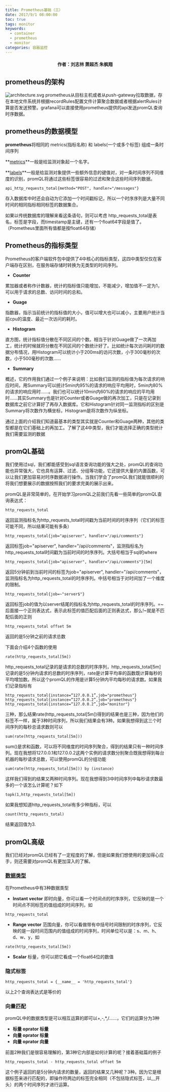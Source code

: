 ```yaml
---
title: Prometheus基础（三）
date: 2017/9/1 08:00:00
toc: true
tags: monitor
keywords: 
  - container
  - prometheus
  - monitor
categories: 容器监控
---
```


<h4 align='center'>作者：刘志林 萧超杰 朱枫翔</h4>

## prometheus的架构
![architecture.svg](http://ovqidxh71.bkt.clouddn.com/architecture.svg)
prometheus从目标主机或者从push-gateway拉取数据，存在本地文件系统并根据recordRules配置文件计算聚合数据或者根据alertRules计算是否发送预警。grafana可以直接使用prometheus提供的api发送promQL查询时序数据。

## prometheus的数据模型
**prometheus**将相同的 metrics(指标名称) 和 labels(一个或多个标签) 组成一条时间序列

**[metrics](https://prometheus.io/docs/concepts/data_model/)**一般是给监测对象起一个名字。

**[labels](https://prometheus.io/docs/concepts/data_model/)**一般是给监测对象提供一些额外信息的键值对，对一条时间序列不同维度的识别，promQL将通过这些标签很容易的过滤和聚合这些时间序列数据。

```
api_http_requests_total{method="POST", handler="/messages"}
```
存入数据库中时还会自动为它添加一个时间戳标记，所以一个时序序列是大量不同时间的相同指标相同标签的数据集合。

如果以传统数据库的理解来看这条语句，则可以考虑 http_requests_total是表名，标签是字段，而timestamp是主键，还有一个float64字段是值了。（Prometheus里面所有值都是按float64存储）

## Prometheus的指标类型
Prometheus的客户端软件包中提供了4中核心的指标类型，这四中类型仅仅在客户端存在区别，在服务端存储时转换为无类型的时间序列。

* **Counter**

累加器或者称作计数器，统计的指标值只能增加，不能减少，增加值不一定为1，可以用于请求的总数、访问时间的总和。

* **Guage**

指数器，指示当前统计的指标值的大小，值可以增大也可以减小，主要用户统计当前cpu的温度、最近一次访问的耗时。

* **Histogram**

直方图，统计指标值分散在不同区间的个数。相当于针对Guage做了一次再加工，统计的时候就将分散在不同区间的个数统计好了。比如统计每次访问耗时的数据分布情况，用Histogram可以统计小于200ms的访问次数，小于300毫秒的次数，小于500毫秒的次数……

* **Summary**

概述，它的作用我们通过一个例子来说明：比如我们监测的指标值为每次请求的响应时间，用Summary可以统计5min内95%的请求的响应平均用时，5min内80%的请求的响应用时……。我们也可以统计10min内60%的请求的响应的平均用时……其实Summary也是针对Counter或者Guage做的再次加工，只是在记录到数据库之前它计算好了再存入数据库。它和Histogram针对同一监测指标的区别是Summary将次数作为横坐标，Histogram是将次数作为纵坐标。

通过上面的介绍我们知道最基本的类型其实就是Counter和Guage两种，其他的类型都是在它们基础上的再加工。了解了这4中类型，我们才能选择正确的类型统计我们需要监测的数据

## promQL基础

我们使用过sql，我们都能感受到sql语言查询功能的强大之处，promQL的查询功能也异常强大，它也具有运算、过滤、分组等功能，它还提供大量的内置函数，可以让我们更加容易对时序数据进行操作。当我们学会了promQL我们就能很顺利的将我们想要展示的数据按照我们的要求完美的展示出来。

promQL是非常简单的，在开始学习promQL之前我们先看一些简单的promQL查询表达式：

```
http_requests_total
```
返回监测指标名为http_requests_total时间戳为当前时间的时序序列（它们的标签可能不同，所以结果可能有多条）

```
http_requests_total{job="apiserver", handler="/api/comments"}
```
返回标签job="apiserver", handler="/api/comments"，监测指标名为http_requests_total时间戳为当前时间的时序序列。大括号相当于sql的where

```
http_requests_total{job="apiserver", handler="/api/comments"}[5m]
```
返回5分钟前到当前时间的标签为job="apiserver", handler="/api/comments"，监测指标名为http_requests_total的时序序列。中括号相当于对时间加了一个维度的限制。

```
http_requests_total{job=~"server$"}
```
返回标签job的值为以server结尾的指标名为http_requests_total的时序序列。=~后面接一个正则表达式，表示此标签的值匹配后面的正则表达式，那么!~就是不匹配后面的正则

```
http_requests_total offset 5m
```
返回的是5分钟之前的请求总数

下面会介绍4个函数的使用

```
rate(http_requests_total[5m])
```
http_requests_total记录的是请求的总数的时序序列，http_requests_total[5m]记录的是5分钟内请求的总数的时序序列，rate是计算平均率的函数既计算每秒的平均增加数。所以这个promQL的作用是计算5分钟内平均每秒的请求数。如果我们记录指标有

```
http_requests_total{instance=“127.0.0.1”,job="prometheus"}
http_requests_total{instance=“127.0.0.2”,job="prometheus"}
http_requests_total{instance=“127.0.0.2”,job="monitor"}
```
三种，那么结果rate(http_requests_total[5m])得到的结果也是三种，因为他们的标签不一样，属于3种时间序列，所以我们结果会有3种。如果我想得到这三个时间序列的每秒总请求数则可以

```
sum(rate(http_requests_total[5m]))
```

sum()是求和函数，可以将不同维度的时间序列聚合，得到的结果只有一种时间序列。现在我想将127.0.0.1和127.0.0.2这两个实例的请求数分别聚合既我想得到每台机器的每秒请求总数，可以使用promQL的分组功能

```
sum(rate(http_requests_total[5m])) by (instance)
```
这样我们得到的结果又两种时间序列。现在我想得到3中时间序列中每秒请求数最多的一个该怎么计算呢？如下

```
topk(1,http_requests_total[5m])
```

如果我想知道http_requests_total有多少种指标，可以

```
count(http_requests_total)
```
结果返回值为3.

## promQL高级

我们已经对promQL已经有了一定程度的了解，但是如果我们想使用的更加得心应手，则还需要对promQL有更加深入的了解。
### [数据类型](https://prometheus.io/docs/concepts/metric_types/)
在Prometheus中有3种数据类型

* **Instant vector** 即时向量，你可以看一个时间点的时序序列，它反映的是一个时间点不同标签的值组成的时间序列，如
 
```
http_requests_total
```

* **Range vector** 范围向量，你可以看做带有中括号时间限制的时序序列，它反映的是一段时间范围内的值组成的时间序列，时间单位可以是：s、m、h、d、w、y，如

```
rate(http_requests_total[5m])
```

* **Scalar** 标量，你可以把它看成一个float64位的数值

### 隐式标签
```
http_requests_total = {__name__ = 'http_requests_total'}
```
以上2个查询表达式是等价的

### 向量匹配
promQL中的数据类型是可以相互运算的即可以+,-,*,/……，它们的运算分为3种

* **标量 oprator 标量**
* **向量 oprator 标量**
* **向量 oprator 向量**

前面2种我们是很容易理解的，第3种它内部是如何计算的呢？接着基础篇的例子

```
http_requests_total - http_requests_total offset 5m
```
这个例子返回的是5分钟内请求的数量，返回的结果又几种呢？3种。因为它是根据标签来进行匹配的，即操作符两边的标签完全相同（不包括隐式标签，以__开头）的两个时间序列才进行运算。
